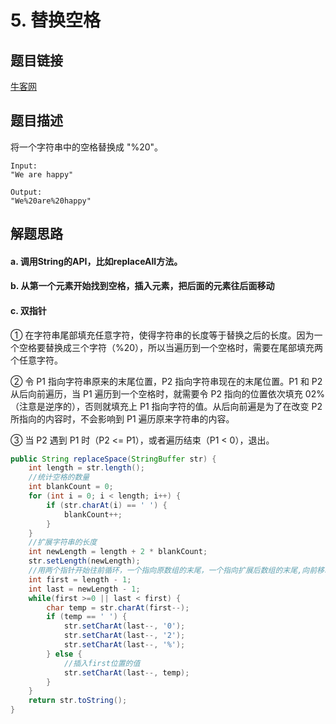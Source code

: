 # 5. 替换空格

## 题目链接

[牛客网](https://www.nowcoder.com/practice/4060ac7e3e404ad1a894ef3e17650423?tpId=13&tqId=11155&tPage=1&rp=1&ru=/ta/coding-interviews&qru=/ta/coding-interviews/question-ranking&from=cyc_github)

## 题目描述

将一个字符串中的空格替换成 "%20"。

```text
Input:
"We are happy"

Output:
"We%20are%20happy"
```

## 解题思路

#### a. 调用String的API，比如replaceAll方法。

#### b. 从第一个元素开始找到空格，插入元素，把后面的元素往后面移动

#### c. 双指针

① 在字符串尾部填充任意字符，使得字符串的长度等于替换之后的长度。因为一个空格要替换成三个字符（%20），所以当遍历到一个空格时，需要在尾部填充两个任意字符。

② 令 P1 指向字符串原来的末尾位置，P2 指向字符串现在的末尾位置。P1 和 P2 从后向前遍历，当 P1 遍历到一个空格时，就需要令 P2 指向的位置依次填充 02%（注意是逆序的），否则就填充上 P1 指向字符的值。从后向前遍是为了在改变 P2 所指向的内容时，不会影响到 P1 遍历原来字符串的内容。

③ 当 P2 遇到 P1 时（P2 <= P1），或者遍历结束（P1 < 0），退出。

```java
public String replaceSpace(StringBuffer str) {
    int length = str.length();
    //统计空格的数量
    int blankCount = 0;
    for (int i = 0; i < length; i++) {
        if (str.charAt(i) == ' ') {
            blankCount++;
        }
    }
    //扩展字符串的长度
    int newLength = length + 2 * blankCount;
    str.setLength(newLength);
    //用两个指针开始往前循环，一个指向原数组的末尾，一个指向扩展后数组的末尾,向前移动
    int first = length - 1;
    int last = newLength - 1;
    while(first >=0 || last < first) {
        char temp = str.charAt(first--);
        if (temp == ' ') {
            str.setCharAt(last--, '0');
            str.setCharAt(last--, '2');
            str.setCharAt(last--, '%');
        } else {
            //插入first位置的值
            str.setCharAt(last--, temp);
        }
    }
    return str.toString();
}
```